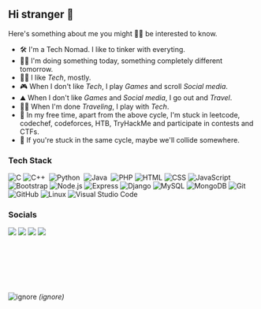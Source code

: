 ## Hi stranger 🐬
Here's something about me you might 🤷‍♂️ be interested to know.
- 🛠️ I'm a Tech Nomad. I like to tinker with everyting.
- 👷‍♂️ I'm doing something today, something completely different tomorrow.
- 👨‍💻 I like _Tech_, mostly.
- 🎮 When I don't like _Tech_, I play _Games_ and scroll _Social media_.
- ⛰️ When I don't like _Games_  and _Social media_, I go out and _Travel_.
- 👨‍💻 When I'm done _Traveling_, I play with _Tech_.
- 🚩 In my free time, apart from the above cycle, I'm stuck in leetcode, codechef, codeforces, HTB, TryHackMe and participate in contests and CTFs.
- 🤝 If you're stuck in the same cycle, maybe we'll collide somewhere.

###  Tech Stack
![C](https://img.shields.io/badge/-C-05122A?style=flat&logo=C&logoColor=A8B9CC)
![C++](https://img.shields.io/badge/-C++-05122A?style=flat&logo=C%2B%2B&logoColor=00599C)&nbsp;
![Python](https://img.shields.io/badge/-Python-05122A?style=flat&logo=python)&nbsp;
![Java](https://img.shields.io/badge/-Java-05122A?style=flat&logo=Java&logoColor=FFA518)&nbsp;
![PHP](https://img.shields.io/badge/-PHP-05122A?style=flat&logo=php)
![HTML](https://img.shields.io/badge/-HTML-05122A?style=flat&logo=HTML5)
![CSS](https://img.shields.io/badge/-CSS-05122A?style=flat&logo=CSS3&logoColor=1572B6)
![JavaScript](https://img.shields.io/badge/-JavaScript-05122A?style=flat&logo=javascript)
![Bootstrap](https://img.shields.io/badge/-Bootstrap-05122A?style=flat&logo=bootstrap&logoColor=563D7C)
![Node.js](https://img.shields.io/badge/-Node.js-05122A?style=flat&logo=node.js)
![Express](https://img.shields.io/badge/-Express-05122A?style=flat&logo=express)
![Django](https://img.shields.io/badge/-Django-05122A?style=flat&logo=django&logoColor=092E20)
![MySQL](https://img.shields.io/badge/-MySQL-05122A?style=flat&logo=mysql)
![MongoDB](https://img.shields.io/badge/-MongoDB-05122A?style=flat&logo=mongodb)
![Git](https://img.shields.io/badge/-Git-05122A?style=flat&logo=git)
![GitHub](https://img.shields.io/badge/-GitHub-05122A?style=flat&logo=github)
![Linux](https://img.shields.io/badge/-Linux-05122A?style=flat&logo=linux)
![Visual Studio Code](https://img.shields.io/badge/-Visual%20Studio%20Code-05122A?style=flat&logo=visual-studio-code&logoColor=007ACC)&nbsp;


### Socials
<a href="https://www.linkedin.com/in/ashblend17"><img src="https://img.shields.io/badge/-LinkedIn-05122A?style=flat&logo=LinkedIn"></a>
<a href="https://leetcode.com/u/methCook101/"><img src="https://img.shields.io/badge/-Leetcode-05122A?style=flat&logo=Leetcode"></a>
<a href="https://codeforces.com/profile/methCook101"><img src="https://img.shields.io/badge/-Codeforces-05122A?style=flat&logo=Codeforces"></a>
<a href="https://www.codechef.com/users/ashblend17"><img src="https://img.shields.io/badge/-Codechef-05122A?style=flat&logo=codechef"></a>

<br><br><br><br><br>

![ignore](https://komarev.com/ghpvc/?username=ashblend17)
_(ignore)_

